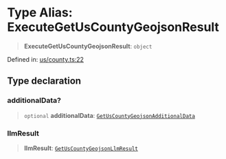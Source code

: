 # Type Alias: ExecuteGetUsCountyGeojsonResult

> **ExecuteGetUsCountyGeojsonResult**: `object`

Defined in: [us/county.ts:22](https://github.com/GeoDaCenter/openassistant/blob/36f516b8229288259590b2d9dab3b10cbfc3cbfd/packages/osm/src/us/county.ts#L22)

## Type declaration

### additionalData?

> `optional` **additionalData**: [`GetUsCountyGeojsonAdditionalData`](GetUsCountyGeojsonAdditionalData.md)

### llmResult

> **llmResult**: [`GetUsCountyGeojsonLlmResult`](GetUsCountyGeojsonLlmResult.md)
